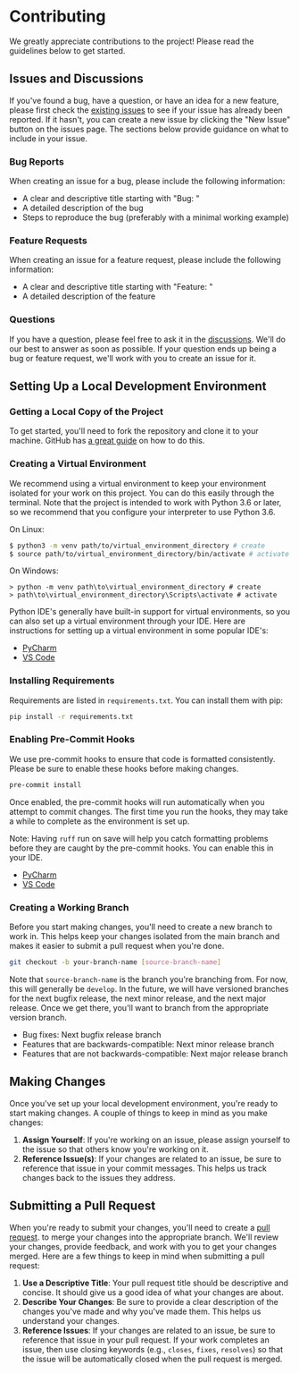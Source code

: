 # Contributing

We greatly appreciate contributions to the project! Please read the guidelines
below to get started.

## Issues and Discussions

If you've found a bug, have a question, or have an idea for a new feature,
please first check the [existing issues](https://github.com/jcayers20/mkdocs-autoapi/issues)
to see if your issue has already been reported. If it hasn't, you can create a
new issue by clicking the "New Issue" button on the issues page. The sections
below provide guidance on what to include in your issue.

### Bug Reports

When creating an issue for a bug, please include the following information:
* A clear and descriptive title starting with "Bug: "
* A detailed description of the bug
* Steps to reproduce the bug (preferably with a minimal working example)

### Feature Requests

When creating an issue for a feature request, please include the following
information:
* A clear and descriptive title starting with "Feature: "
* A detailed description of the feature

### Questions

If you have a question, please feel free to ask it in the [discussions](https://github.com/jcayers20/mkdocs-autoapi/discussions).
We'll do our best to answer as soon as possible. If your question ends up being
a bug or feature request, we'll work with you to create an issue for it.

## Setting Up a Local Development Environment

### Getting a Local Copy of the Project

To get started, you'll need to fork the repository and clone it to your machine.
GitHub has [a great guide](https://docs.github.com/en/pull-requests/collaborating-with-pull-requests/working-with-forks/fork-a-repo?tool=webui)
on how to do this.

### Creating a Virtual Environment

We recommend using a virtual environment to keep your environment isolated for
your work on this project. You can do this easily through the terminal. Note
that the project is intended to work with Python 3.6 or later, so we recommend
that you configure your interpreter to use Python 3.6.

On Linux:
```bash
$ python3 -m venv path/to/virtual_environment_directory # create
$ source path/to/virtual_environment_directory/bin/activate # activate
```

On Windows:
```shell
> python -m venv path\to\virtual_environment_directory # create
> path\to\virtual_environment_directory\Scripts\activate # activate
```

Python IDE's generally have built-in support for virtual environments, so you
can also set up a virtual environment through your IDE. Here are instructions
for setting up a virtual environment in some popular IDE's:
* [PyCharm](https://www.jetbrains.com/help/pycharm/creating-virtual-environment.html)
* [VS Code](https://code.visualstudio.com/docs/python/environments)

### Installing Requirements

Requirements are listed in `requirements.txt`. You can install them with pip:

```bash
pip install -r requirements.txt
```

### Enabling Pre-Commit Hooks

We use pre-commit hooks to ensure that code is formatted consistently. Please be
sure to enable these hooks before making changes.

```bash
pre-commit install
```

Once enabled, the pre-commit hooks will run automatically when you attempt to
commit changes. The first time you run the hooks, they may take a while to
complete as the environment is set up.

Note: Having `ruff` run on save will help you catch formatting problems before
they are caught by the pre-commit hooks. You can enable this in your IDE.

* [PyCharm](https://plugins.jetbrains.com/plugin/20574-ruff)
* [VS Code](https://marketplace.visualstudio.com/items?itemName=charliermarsh.ruff)

### Creating a Working Branch

Before you start making changes, you'll need to create a new branch to work in.
This helps keep your changes isolated from the main branch and makes it easier
to submit a pull request when you're done.

```bash
git checkout -b your-branch-name [source-branch-name]
```

Note that `source-branch-name` is the branch you're branching from. For now,
this will generally be `develop`. In the future, we will have versioned branches
for the next bugfix release, the next minor release, and the next major release.
Once we get there, you'll want to branch from the appropriate version branch.
* Bug fixes: Next bugfix release branch
* Features that are backwards-compatible: Next minor release branch
* Features that are not backwards-compatible: Next major release branch

## Making Changes

Once you've set up your local development environment, you're ready to start
making changes. A couple of things to keep in mind as you make changes:

1. **Assign Yourself**: If you're working on an issue, please assign yourself to
   the issue so that others know you're working on it.
2. **Reference Issue(s)**: If your changes are related to an issue, be sure to
   reference that issue in your commit messages. This helps us track changes
   back to the issues they address.

## Submitting a Pull Request

When you're ready to submit your changes, you'll need to create a [pull request](https://docs.github.com/en/pull-requests).
to merge your changes into the appropriate branch. We'll review your changes,
provide feedback, and work with you to get your changes merged. Here are a few
things to keep in mind when submitting a pull request:

1. **Use a Descriptive Title**: Your pull request title should be descriptive
   and concise. It should give us a good idea of what your changes are about.
2. **Describe Your Changes**: Be sure to provide a clear description of the
   changes you've made and why you've made them. This helps us understand your
   changes.
3. **Reference Issues**: If your changes are related to an issue, be sure to
reference that issue in your pull request. If your work completes an issue, then
use closing keywords (e.g., `closes`, `fixes`, `resolves`) so that the issue
will be automatically closed when the pull request is merged.
